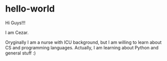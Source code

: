 # hello-world

Hi Guys!!!

I am Cezar. 

Oryginally I am a nurse with ICU background, but I am willing to learn about CS and programming languages. Actually, I am learning about Python and general stuff :)

